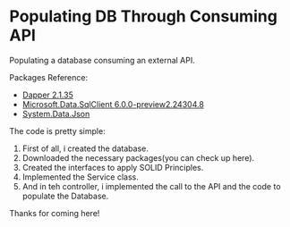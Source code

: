 # Populating DB Through Consuming API

Populating a database consuming an external API.

Packages Reference:

* [Dapper 2.1.35](https://www.nuget.org/packages/Dapper)
* [Microsoft.Data.SqlClient 6.0.0-preview2.24304.8](https://www.nuget.org/packages/Microsoft.Data.SqlClient/6.0.0-preview2.24304.8)
* [System.Data.Json](https://www.nuget.org/packages/System.Text.Json/9.0.0-rc.2.24473.5)

The code is pretty simple:

1. First of all, i created the database.
2. Downloaded the necessary packages(you can check up here).
3. Created the interfaces to apply SOLID Principles.
4. Implemented the Service class.
5. And in teh controller, i implemented the call to the API and the code to populate the Database.

Thanks for coming here!
